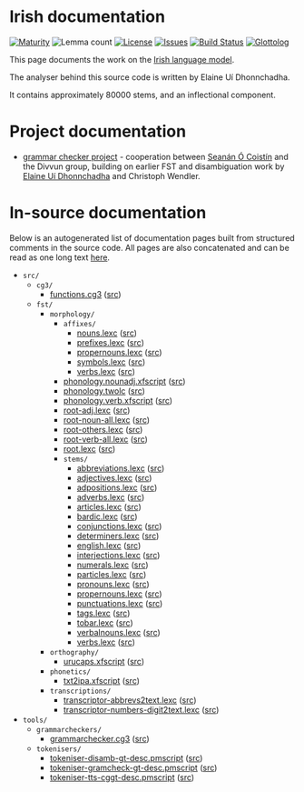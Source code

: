 # Irish documentation

[![Maturity](https://img.shields.io/endpoint?url=https%3A%2F%2Fraw.githubusercontent.com%2Fgiellalt%2Flang-gle%2Fgh-pages%2Fmaturity.json)](https://giellalt.github.io/MaturityClassification.html)
![Lemma count](https://img.shields.io/endpoint?url=https%3A%2F%2Fraw.githubusercontent.com%2Fgiellalt%2Flang-gle%2Fgh-pages%2Flemmacount.json)
[![License](https://img.shields.io/github/license/giellalt/lang-gle)](https://github.com/giellalt/lang-gle/blob/main/LICENSE)
[![Issues](https://img.shields.io/github/issues/giellalt/lang-gle)](https://github.com/giellalt/lang-gle/issues)
[![Build Status](https://builds.giellalt.org/api/badge/lang-gle?label=CI)](https://builds.giellalt.org/pipelines/lang-gle/builds/latest)
[![Glottolog](https://img.shields.io/badge/Glottolog-green)](https://glottolog.org/resource/languoid/id/__GLOTTOLOG_ID__)

This page documents the work on the [Irish language model](http://github.com/giellalt/lang-gle). 

The analyser behind this source code is written by Elaine Uí Dhonnchadha.

It contains approximately 80000 stems, and an inflectional component.

# Project documentation

* [grammar checker project](gramcheck/index.md) - cooperation between [Seanán Ó Coistín](https://github.com/seananocoistin) and the Divvun group, building on earlier FST and disambiguation work by [Elaine Uí Dhonnchadha](https://www.tcd.ie/slscs/staff/uidhonne) and Christoph Wendler.


# In-source documentation

Below is an autogenerated list of documentation pages built from structured comments in the source code. All pages are also concatenated and can be read as one long text [here](gle.md).

* `src/`
    * `cg3/`
        * [functions.cg3](src-cg3-functions.cg3.html) ([src](https://github.com/giellalt/lang-gle/blob/main/src/cg3/functions.cg3))
    * `fst/`
        * `morphology/`
            * `affixes/`
                * [nouns.lexc](src-fst-morphology-affixes-nouns.lexc.html) ([src](https://github.com/giellalt/lang-gle/blob/main/src/fst/morphology/affixes/nouns.lexc))
                * [prefixes.lexc](src-fst-morphology-affixes-prefixes.lexc.html) ([src](https://github.com/giellalt/lang-gle/blob/main/src/fst/morphology/affixes/prefixes.lexc))
                * [propernouns.lexc](src-fst-morphology-affixes-propernouns.lexc.html) ([src](https://github.com/giellalt/lang-gle/blob/main/src/fst/morphology/affixes/propernouns.lexc))
                * [symbols.lexc](src-fst-morphology-affixes-symbols.lexc.html) ([src](https://github.com/giellalt/lang-gle/blob/main/src/fst/morphology/affixes/symbols.lexc))
                * [verbs.lexc](src-fst-morphology-affixes-verbs.lexc.html) ([src](https://github.com/giellalt/lang-gle/blob/main/src/fst/morphology/affixes/verbs.lexc))
            * [phonology.nounadj.xfscript](src-fst-morphology-phonology.nounadj.xfscript.html) ([src](https://github.com/giellalt/lang-gle/blob/main/src/fst/morphology/phonology.nounadj.xfscript))
            * [phonology.twolc](src-fst-morphology-phonology.twolc.html) ([src](https://github.com/giellalt/lang-gle/blob/main/src/fst/morphology/phonology.twolc))
            * [phonology.verb.xfscript](src-fst-morphology-phonology.verb.xfscript.html) ([src](https://github.com/giellalt/lang-gle/blob/main/src/fst/morphology/phonology.verb.xfscript))
            * [root-adj.lexc](src-fst-morphology-root-adj.lexc.html) ([src](https://github.com/giellalt/lang-gle/blob/main/src/fst/morphology/root-adj.lexc))
            * [root-noun-all.lexc](src-fst-morphology-root-noun-all.lexc.html) ([src](https://github.com/giellalt/lang-gle/blob/main/src/fst/morphology/root-noun-all.lexc))
            * [root-others.lexc](src-fst-morphology-root-others.lexc.html) ([src](https://github.com/giellalt/lang-gle/blob/main/src/fst/morphology/root-others.lexc))
            * [root-verb-all.lexc](src-fst-morphology-root-verb-all.lexc.html) ([src](https://github.com/giellalt/lang-gle/blob/main/src/fst/morphology/root-verb-all.lexc))
            * [root.lexc](src-fst-morphology-root.lexc.html) ([src](https://github.com/giellalt/lang-gle/blob/main/src/fst/morphology/root.lexc))
            * `stems/`
                * [abbreviations.lexc](src-fst-morphology-stems-abbreviations.lexc.html) ([src](https://github.com/giellalt/lang-gle/blob/main/src/fst/morphology/stems/abbreviations.lexc))
                * [adjectives.lexc](src-fst-morphology-stems-adjectives.lexc.html) ([src](https://github.com/giellalt/lang-gle/blob/main/src/fst/morphology/stems/adjectives.lexc))
                * [adpositions.lexc](src-fst-morphology-stems-adpositions.lexc.html) ([src](https://github.com/giellalt/lang-gle/blob/main/src/fst/morphology/stems/adpositions.lexc))
                * [adverbs.lexc](src-fst-morphology-stems-adverbs.lexc.html) ([src](https://github.com/giellalt/lang-gle/blob/main/src/fst/morphology/stems/adverbs.lexc))
                * [articles.lexc](src-fst-morphology-stems-articles.lexc.html) ([src](https://github.com/giellalt/lang-gle/blob/main/src/fst/morphology/stems/articles.lexc))
                * [bardic.lexc](src-fst-morphology-stems-bardic.lexc.html) ([src](https://github.com/giellalt/lang-gle/blob/main/src/fst/morphology/stems/bardic.lexc))
                * [conjunctions.lexc](src-fst-morphology-stems-conjunctions.lexc.html) ([src](https://github.com/giellalt/lang-gle/blob/main/src/fst/morphology/stems/conjunctions.lexc))
                * [determiners.lexc](src-fst-morphology-stems-determiners.lexc.html) ([src](https://github.com/giellalt/lang-gle/blob/main/src/fst/morphology/stems/determiners.lexc))
                * [english.lexc](src-fst-morphology-stems-english.lexc.html) ([src](https://github.com/giellalt/lang-gle/blob/main/src/fst/morphology/stems/english.lexc))
                * [interjections.lexc](src-fst-morphology-stems-interjections.lexc.html) ([src](https://github.com/giellalt/lang-gle/blob/main/src/fst/morphology/stems/interjections.lexc))
                * [numerals.lexc](src-fst-morphology-stems-numerals.lexc.html) ([src](https://github.com/giellalt/lang-gle/blob/main/src/fst/morphology/stems/numerals.lexc))
                * [particles.lexc](src-fst-morphology-stems-particles.lexc.html) ([src](https://github.com/giellalt/lang-gle/blob/main/src/fst/morphology/stems/particles.lexc))
                * [pronouns.lexc](src-fst-morphology-stems-pronouns.lexc.html) ([src](https://github.com/giellalt/lang-gle/blob/main/src/fst/morphology/stems/pronouns.lexc))
                * [propernouns.lexc](src-fst-morphology-stems-propernouns.lexc.html) ([src](https://github.com/giellalt/lang-gle/blob/main/src/fst/morphology/stems/propernouns.lexc))
                * [punctuations.lexc](src-fst-morphology-stems-punctuations.lexc.html) ([src](https://github.com/giellalt/lang-gle/blob/main/src/fst/morphology/stems/punctuations.lexc))
                * [tags.lexc](src-fst-morphology-stems-tags.lexc.html) ([src](https://github.com/giellalt/lang-gle/blob/main/src/fst/morphology/stems/tags.lexc))
                * [tobar.lexc](src-fst-morphology-stems-tobar.lexc.html) ([src](https://github.com/giellalt/lang-gle/blob/main/src/fst/morphology/stems/tobar.lexc))
                * [verbalnouns.lexc](src-fst-morphology-stems-verbalnouns.lexc.html) ([src](https://github.com/giellalt/lang-gle/blob/main/src/fst/morphology/stems/verbalnouns.lexc))
                * [verbs.lexc](src-fst-morphology-stems-verbs.lexc.html) ([src](https://github.com/giellalt/lang-gle/blob/main/src/fst/morphology/stems/verbs.lexc))
        * `orthography/`
            * [urucaps.xfscript](src-fst-orthography-urucaps.xfscript.html) ([src](https://github.com/giellalt/lang-gle/blob/main/src/fst/orthography/urucaps.xfscript))
        * `phonetics/`
            * [txt2ipa.xfscript](src-fst-phonetics-txt2ipa.xfscript.html) ([src](https://github.com/giellalt/lang-gle/blob/main/src/fst/phonetics/txt2ipa.xfscript))
        * `transcriptions/`
            * [transcriptor-abbrevs2text.lexc](src-fst-transcriptions-transcriptor-abbrevs2text.lexc.html) ([src](https://github.com/giellalt/lang-gle/blob/main/src/fst/transcriptions/transcriptor-abbrevs2text.lexc))
            * [transcriptor-numbers-digit2text.lexc](src-fst-transcriptions-transcriptor-numbers-digit2text.lexc.html) ([src](https://github.com/giellalt/lang-gle/blob/main/src/fst/transcriptions/transcriptor-numbers-digit2text.lexc))
* `tools/`
    * `grammarcheckers/`
        * [grammarchecker.cg3](tools-grammarcheckers-grammarchecker.cg3.html) ([src](https://github.com/giellalt/lang-gle/blob/main/tools/grammarcheckers/grammarchecker.cg3))
    * `tokenisers/`
        * [tokeniser-disamb-gt-desc.pmscript](tools-tokenisers-tokeniser-disamb-gt-desc.pmscript.html) ([src](https://github.com/giellalt/lang-gle/blob/main/tools/tokenisers/tokeniser-disamb-gt-desc.pmscript))
        * [tokeniser-gramcheck-gt-desc.pmscript](tools-tokenisers-tokeniser-gramcheck-gt-desc.pmscript.html) ([src](https://github.com/giellalt/lang-gle/blob/main/tools/tokenisers/tokeniser-gramcheck-gt-desc.pmscript))
        * [tokeniser-tts-cggt-desc.pmscript](tools-tokenisers-tokeniser-tts-cggt-desc.pmscript.html) ([src](https://github.com/giellalt/lang-gle/blob/main/tools/tokenisers/tokeniser-tts-cggt-desc.pmscript))
